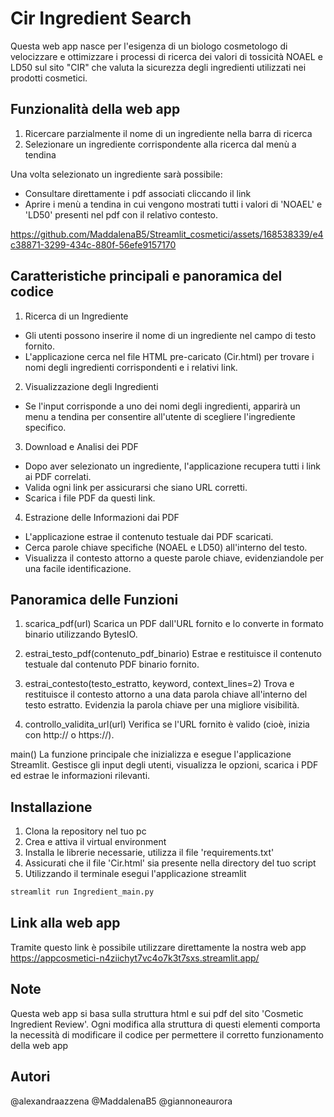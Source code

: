 # Cir Ingredient Search
Questa web app nasce per l'esigenza di un biologo cosmetologo di velocizzare e ottimizzare i processi di ricerca dei valori di tossicità  NOAEL e LD50 sul sito "CIR" che valuta la sicurezza degli ingredienti utilizzati nei prodotti cosmetici.


## Funzionalità della web app
1. Ricercare parzialmente il nome di un ingrediente nella barra di ricerca
2. Selezionare un ingrediente corrispondente alla ricerca dal menù a tendina

Una volta selezionato un ingrediente sarà possibile:
- Consultare direttamente i pdf associati cliccando il link
- Aprire i menù a tendina in cui vengono mostrati tutti i valori di 'NOAEL' e 'LD50' presenti nel pdf con il relativo contesto.

https://github.com/MaddalenaB5/Streamlit_cosmetici/assets/168538339/e4c38871-3299-434c-880f-56efe9157170


## Caratteristiche principali e panoramica del codice
1. Ricerca di un Ingrediente
- Gli utenti possono inserire il nome di un ingrediente nel campo di testo fornito.
- L'applicazione cerca nel file HTML pre-caricato (Cir.html) per trovare i nomi degli ingredienti corrispondenti e i relativi link.

2. Visualizzazione degli Ingredienti
- Se l'input corrisponde a uno dei nomi degli ingredienti, apparirà un menu a tendina per consentire all'utente di scegliere l'ingrediente specifico.

3. Download e Analisi dei PDF
- Dopo aver selezionato un ingrediente, l'applicazione recupera tutti i link ai PDF correlati.
- Valida ogni link per assicurarsi che siano URL corretti.
- Scarica i file PDF da questi link.

4. Estrazione delle Informazioni dai PDF
- L'applicazione estrae il contenuto testuale dai PDF scaricati.
- Cerca parole chiave specifiche (NOAEL e LD50) all'interno del testo.
- Visualizza il contesto attorno a queste parole chiave, evidenziandole per una facile identificazione.

## Panoramica delle Funzioni
1. scarica_pdf(url)
Scarica un PDF dall'URL fornito e lo converte in formato binario utilizzando BytesIO.

2. estrai_testo_pdf(contenuto_pdf_binario)
Estrae e restituisce il contenuto testuale dal contenuto PDF binario fornito.

3. estrai_contesto(testo_estratto, keyword, context_lines=2)
Trova e restituisce il contesto attorno a una data parola chiave all'interno del testo estratto. Evidenzia la parola chiave per una migliore visibilità.

4. controllo_validita_url(url)
Verifica se l'URL fornito è valido (cioè, inizia con http:// o https://).

main()
La funzione principale che inizializza e esegue l'applicazione Streamlit. Gestisce gli input degli utenti, visualizza le opzioni, scarica i PDF ed estrae le informazioni rilevanti.


## Installazione
1. Clona la repository nel tuo pc
2. Crea e attiva il virtual environment
3. Installa le librerie necessarie, utilizza il file 'requirements.txt'
4. Assicurati che il file 'Cir.html' sia presente nella directory del tuo script
5. Utilizzando il terminale esegui l'applicazione streamlit

```cmd
streamlit run Ingredient_main.py
```


## Link alla web app
Tramite questo link è possibile utilizzare direttamente la nostra web app
https://appcosmetici-n4ziichyt7vc4o7k3t7sxs.streamlit.app/


## Note
Questa web app si basa sulla struttura html e sui pdf del sito 'Cosmetic Ingredient Review'. Ogni modifica alla struttura di questi elementi comporta la necessità di modificare il codice per permettere il corretto funzionamento della web app

## Autori
@alexandraazzena
@MaddalenaB5
@giannoneaurora


